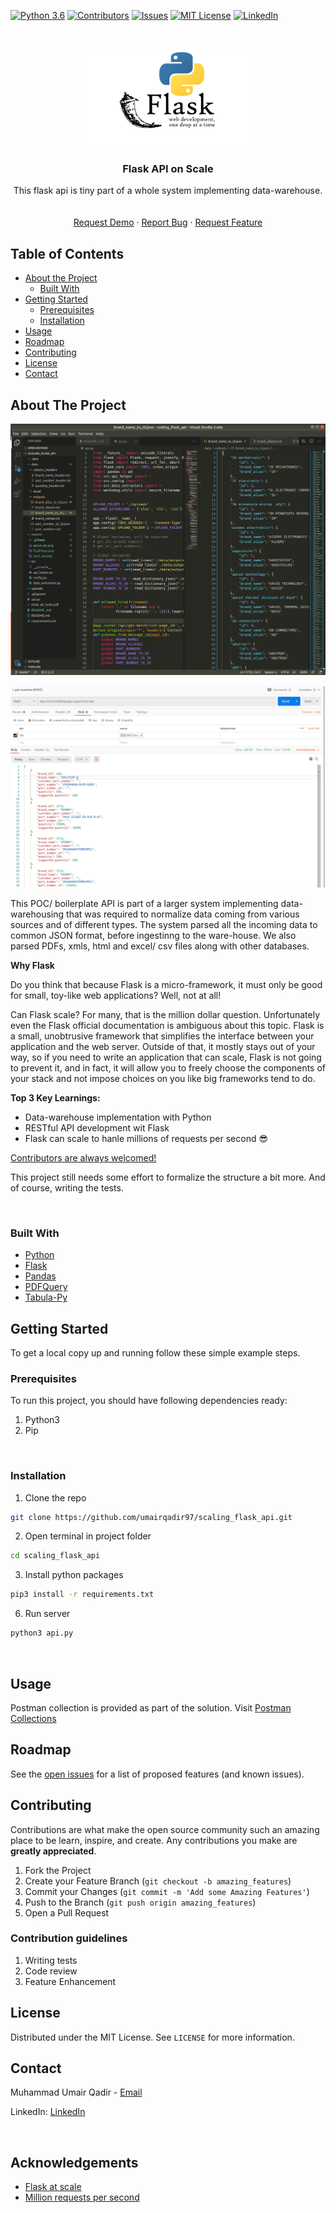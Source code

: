 [![Python 3.6](https://img.shields.io/badge/python-3.6-blue.svg)](https://www.python.org/downloads/release/python-360/)
[![Contributors][contributors-shield]][contributors-url]
[![Issues][issues-shield]][issues-url]
[![MIT License][license-shield]][license-url]
[![LinkedIn][linkedin-shield]][linkedin-url]



<!-- PROJECT LOGO -->
<br />
<p align="center">
  <a href="#">
    <img src="reports/flask-logo.png" alt="Logo" width="256" height="156">
  </a>

  <h3 align="center">Flask API on Scale</h3>

  <p align="center">
    This flask api is tiny part of a whole system implementing data-warehouse.
    <br />
    <br />
    <br />
    <a href="mailto:umairqadir97@gmail.com">Request Demo</a>
    ·
    <a href="https://github.com/umairqadir97/scaling_flask_api/issues">Report Bug</a>
    ·
    <a href="https://github.com/umairqadir97/scaling_flask_api/issues">Request Feature</a>
  </p>
</p>



<!-- TABLE OF CONTENTS -->
## Table of Contents

* [About the Project](#about-the-project)
  * [Built With](#built-with)
* [Getting Started](#getting-started)
  * [Prerequisites](#prerequisites)
  * [Installation](#installation)
* [Usage](#usage)
* [Roadmap](#roadmap)
* [Contributing](#contributing)
* [License](#license)
* [Contact](#contact)



<!-- ABOUT THE PROJECT -->
## About The Project

[![Product Name Screen Shot][product-screenshot-1]](#about-the-project)

[![Product Name Screen Shot][product-screenshot-2]](#about-the-project)

This POC/ boilerplate API is part of a larger system implementing data-warehousing that was required to normalize data coming from various sources and of different types. The system parsed all the incoming data to common JSON format, before ingestinng to the ware-house. We also parsed PDFs, xmls, html and excel/ csv files along with other databases.


**Why Flask**

Do you think that because Flask is a micro-framework, it must only be good for small, toy-like web applications? Well, not at all! 

Can Flask scale? For many, that is the million dollar question. Unfortunately even the Flask official documentation is ambiguous about this topic. Flask is a small, unobtrusive framework that simplifies the interface between your application and the web server. Outside of that, it mostly stays out of your way, so if you need to write an application that can scale, Flask is not going to prevent it, and in fact, it will allow you to freely choose the components of your stack and not impose choices on you like big frameworks tend to do.


**Top 3 Key Learnings:**
* Data-warehouse implementation with Python
* RESTful API development wit Flask
* Flask can scale to hanle millions of requests per second :sunglasses:


[Contributors are always welcomed!](#contributing)

This project still needs some effort to formalize the structure a bit more. And of course, writing the tests.


<br>

### Built With

* [Python](http://python.org/)
* [Flask](https://palletsprojects.com/p/flask/)
* [Pandas](https://pandas.pydata.org/)
* [PDFQuery](https://pypi.org/project/pdfquery/)
* [Tabula-Py](https://pypi.org/project/tabula-py/)



<!-- GETTING STARTED -->
## Getting Started


To get a local copy up and running follow these simple example steps.

### Prerequisites

To run this project,  you should have following dependencies ready:

1. Python3
2. Pip


<br>

### Installation


1. Clone the repo
```sh
git clone https://github.com/umairqadir97/scaling_flask_api.git
```
2. Open terminal in project folder
```sh 
cd scaling_flask_api
```

3. Install python packages
```sh
pip3 install -r requirements.txt
```


6. Run server
```sh
python3 api.py
```

<br>

<!-- USAGE -->
## Usage

Postman collection is provided as part of the solution. 
Visit <a href="https://github.com/umairqadir97/scaling_flask_api/tree/master/postman-collections">Postman Collections</a>

<!-- ROADMAP -->
## Roadmap

See the [open issues](https://github.com/umairqadir97/scaling_flask_api/issues) for a list of proposed features (and known issues).



<!-- CONTRIBUTING -->
## Contributing

Contributions are what make the open source community such an amazing place to be learn, inspire, and create. Any contributions you make are **greatly appreciated**.

1. Fork the Project
2. Create your Feature Branch (`git checkout -b amazing_features`)
3. Commit your Changes (`git commit -m 'Add some Amazing Features'`)
4. Push to the Branch (`git push origin amazing_features`)
5. Open a Pull Request


### Contribution guidelines
1. Writing tests
2. Code review
3. Feature Enhancement

<!-- LICENSE -->
## License

Distributed under the MIT License. See `LICENSE` for more information.



<!-- CONTACT -->
## Contact

Muhammad Umair Qadir - [Email](umairqadir97@gmail.com)

LinkedIn: [LinkedIn](https://linkedin.com/in/umairqadir)


<br>

<!-- ACKNOWLEDGEMENTS -->
## Acknowledgements
* [Flask at scale](https://blog.miguelgrinberg.com/post/flask-at-scale-tutorial-at-pycon-2016-in-portland)
* [Million requests per second](https://www.freecodecamp.org/news/million-requests-per-second-with-python-95c137af319/)




<!-- MARKDOWN LINKS & IMAGES -->

<!-- Contributors -->
[contributors-shield]: https://img.shields.io/github/contributors/othneildrew/Best-README-Template.svg?style=flat-square
[contributors-url]: https://github.com/umairqadir97/learning-management-system/graphs/contributors

<!-- Issues -->
[issues-shield]: https://img.shields.io/github/issues/othneildrew/Best-README-Template.svg?style=flat-square
[issues-url]: https://github.com/umairqadir97/scaling_flask_api/issues

<!-- Lisence -->
[license-shield]: https://img.shields.io/github/license/othneildrew/Best-README-Template.svg?style=flat-square
[license-url]: https://github.com/umairqadir97/learning-management-system/blob/master/LICENSE.txt

<!-- LinkedIn -->
[linkedin-shield]: https://img.shields.io/badge/-LinkedIn-black.svg?style=flat-square&logo=linkedin&colorB=555
[linkedin-url]: https://linkedin.com/in/umairqadir

<!-- Product Screenshot -->
[product-screenshot-1]: reports/about-api.png
[product-screenshot-2]: reports/post_api.png
